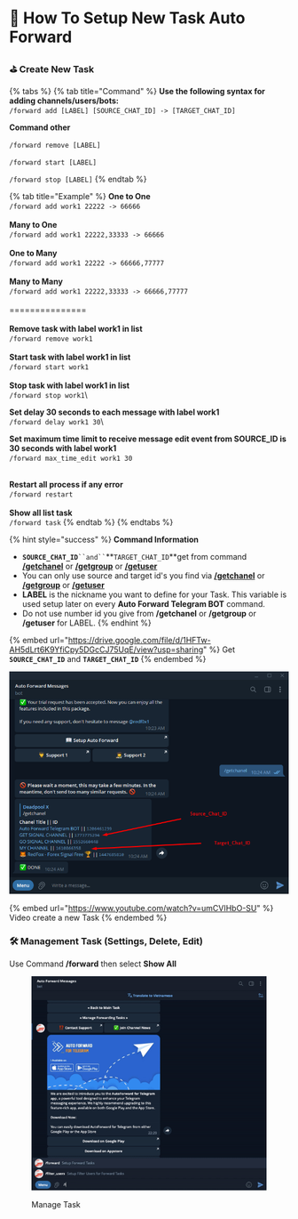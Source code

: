 # 💫 How To Setup New Task Auto Forward

### ⛳️ Create New Task

{% tabs %}
{% tab title="Command" %}
**Use the following syntax for adding channels/users/bots:**\
`/forward add [LABEL] [SOURCE_CHAT_ID] -> [TARGET_CHAT_ID]`

**Command other**

`/forward remove [LABEL]`

`/forward start [LABEL]`

`/forward stop [LABEL]`
{% endtab %}

{% tab title="Example" %}
**One to One**\
`/forward add work1 22222 -> 66666`\
\
**Many to One**\
`/forward add work1 22222,33333 -> 66666`\
\
**One to Many**\
`/forward add work1 22222 -> 66666,77777`\
\
**Many to Many**\
`/forward add work1 22222,33333 -> 66666,77777`\
\
\===============\
\
**Remove task with label work1 in list**\
`/forward remove work1`\
\
**Start task with label work1 in list**\
`/forward start work1`\
\
**Stop task with label work1 in list**\
`/forward stop work1`\


**Set delay 30 seconds to each message with label work1** \
`/forward delay work1 30`\


**Set maximum time limit to receive message edit event from SOURCE\_ID is 30 seconds with label work1** \
`/forward max_time_edit work1 30`

\
**Restart all process if any error**\
`/forward restart`\
\
**Show all list task**\
`/forward task`
{% endtab %}
{% endtabs %}

{% hint style="success" %}
**Command Information**

* **`SOURCE_CHAT_ID`**` ``and`` `**`TARGET_CHAT_ID`**get from command [**/getchanel**](get-information-channels-groups-your-account.md) or [**/getgroup**](get-information-channels-groups-your-account.md) or [**/getuser**](get-information-channels-groups-your-account.md)
* You can only use source and target id's you find via [**/getchanel**](get-information-channels-groups-your-account.md) or [**/getgroup**](get-information-channels-groups-your-account.md) or [**/getuser**](get-information-channels-groups-your-account.md)
* **LABEL** is the nickname you want to define for your Task. This variable is used setup later on every **Auto Forward Telegram BOT** command.
* Do not use number id you give from **/getchanel** or **/getgroup** or **/getuser** for LABEL.&#x20;
{% endhint %}

{% embed url="https://drive.google.com/file/d/1HFTw-AH5dLrt6K9YfiCpy5DGcCJ75UqE/view?usp=sharing" %}
Get **`SOURCE_CHAT_ID`** and **`TARGET_CHAT_ID`**
{% endembed %}

![Use it as CHAT\_ID or TARGET\_ID](<../.gitbook/assets/image (33).png>)

{% embed url="https://www.youtube.com/watch?v=umCVIHbO-SU" %}
Video create a new Task
{% endembed %}

### 🛠 Management Task (Settings, Delete, Edit)

Use Command **/forward** then select **Show All**

<figure><img src="../.gitbook/assets/ezgif-1-69d3e23ecc.gif" alt=""><figcaption><p>Manage Task</p></figcaption></figure>


